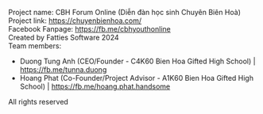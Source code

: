 Project name: CBH Forum Online (Diễn đàn học sinh Chuyên Biên Hoà)  
Project link: https://chuyenbienhoa.com/  
Facebook Fanpage: https://fb.me/cbhyouthonline  
Created by Fatties Software 2024  
Team members:  

- Duong Tung Anh (CEO/Founder - C4K60 Bien Hoa Gifted High School) | https://fb.me/tunna.duong  
- Hoang Phat (Co-Founder/Project Advisor - A1K60 Bien Hoa Gifted High School) | https://fb.me/hoang.phat.handsome  

All rights reserved
